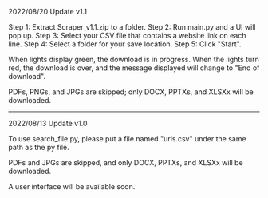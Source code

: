 2022/08/20 Update v1.1

Step 1: Extract Scraper_v1.1.zip to a folder.
Step 2: Run main.py and a UI will pop up.
Step 3: Select your CSV file that contains a website link on each line.
Step 4: Select a folder for your save location.
Step 5: Click "Start".

When lights display green, the download is in progress.
When the lights turn red, the download is over, and the message displayed will change to "End of download".

PDFs, PNGs, and JPGs are skipped; only DOCX, PPTXs, and XLSXx will be downloaded.

----------------------------------------------------------------------------------------------------------
2022/08/13 Update v1.0

To use search_file.py, please put a file named "urls.csv" under the same path as the py file.

PDFs and JPGs are skipped, and only DOCX, PPTXs, and XLSXx will be downloaded.

A user interface will be available soon.